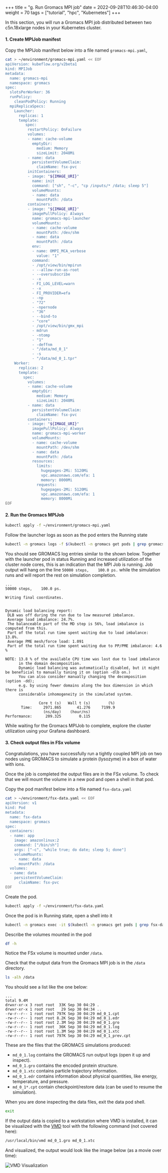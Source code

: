 +++
title = "g. Run Gromacs MPI job"
date = 2022-09-28T10:46:30-04:00
weight = 70
tags = ["tutorial", "hpc", "Kubernetes"]
+++

In this section, you will run a Gromacs MPI job distributed between two c5n.18xlarge nodes in your Kubernetes cluster.

####  1. Create MPIJob manifest

Copy the MPIJob manifest below into a file named `gromacs-mpi.yaml`, 

```bash
cat > ~/environment/gromacs-mpi.yaml << EOF
apiVersion: kubeflow.org/v2beta1
kind: MPIJob
metadata:
  name: gromacs-mpi
  namespace: gromacs
spec:
  slotsPerWorker: 36
  runPolicy:
    cleanPodPolicy: Running
  mpiReplicaSpecs:
    Launcher:
      replicas: 1
      template:
         spec:
          restartPolicy: OnFailure
          volumes:
          - name: cache-volume
            emptyDir:
              medium: Memory
              sizeLimit: 2048Mi
          - name: data
            persistentVolumeClaim:
              claimName: fsx-pvc
          initContainers:
          - image: "${IMAGE_URI}"
            name: init
            command: ["sh", "-c", "cp /inputs/* /data; sleep 5"]
            volumeMounts:
            - name: data
              mountPath: /data
          containers:
          - image: "${IMAGE_URI}"
            imagePullPolicy: Always
            name: gromacs-mpi-launcher
            volumeMounts:
            - name: cache-volume
              mountPath: /dev/shm
            - name: data
              mountPath: /data
            env:
            - name: OMPI_MCA_verbose
              value: "1"
            command:
            - /opt/view/bin/mpirun
            - --allow-run-as-root
            - --oversubscribe
            - -x
            - FI_LOG_LEVEL=warn
            - -x
            - FI_PROVIDER=efa
            - -np
            - "72"
            - -npernode
            - "36"
            - --bind-to
            - "core"
            - /opt/view/bin/gmx_mpi
            - mdrun
            - -ntomp
            - "1"
            - -deffnm
            - "/data/md_0_1"
            - -s
            - "/data/md_0_1.tpr"
    Worker:
      replicas: 2
      template:
        spec:
          volumes:
          - name: cache-volume
            emptyDir:
              medium: Memory
              sizeLimit: 2048Mi
          - name: data
            persistentVolumeClaim:
              claimName: fsx-pvc
          containers:
          - image: "${IMAGE_URI}"
            imagePullPolicy: Always
            name: gromacs-mpi-worker
            volumeMounts:
            - name: cache-volume
              mountPath: /dev/shm
            - name: data
              mountPath: /data
            resources:
              limits:
                hugepages-2Mi: 5120Mi
                vpc.amazonaws.com/efa: 1
                memory: 8000Mi
              requests:
                hugepages-2Mi: 5120Mi
                vpc.amazonaws.com/efa: 1
                memory: 8000Mi
EOF
```

####  2. Run the Gromacs MPIJob

```bash
kubectl apply -f ~/environment/gromacs-mpi.yaml
```

Follow the launcher logs as soon as the pod enters the Running state

```bash
kubectl -n gromacs logs -f $(kubectl -n gromacs get pods | grep gromacs-mpi-launcher | head -n 1 | cut -d ' ' -f 1)
```

You should see GROMACS log entries similar to the shown below. Together with the launcher pod in status Running and increased utilization of the cluster node cores, this is an indication that the MPI Job is running.  Job output will hang on the line `50000 steps,    100.0 ps.` while the simulation runs and will report the rest on simulation completion.

```log
...
50000 steps,    100.0 ps.

Writing final coordinates.


Dynamic load balancing report:
 DLB was off during the run due to low measured imbalance.
 Average load imbalance: 24.7%.
 The balanceable part of the MD step is 56%, load imbalance is computed from this.
 Part of the total run time spent waiting due to load imbalance: 13.8%.
 Average PME mesh/force load: 1.091
 Part of the total run time spent waiting due to PP/PME imbalance: 4.6 %

NOTE: 13.8 % of the available CPU time was lost due to load imbalance
      in the domain decomposition.
      Dynamic load balancing was automatically disabled, but it might be beneficial to manually tuning it on (option -dlb on.)
      You can also consider manually changing the decomposition (option -dd);
      e.g. by using fewer domains along the box dimension in which there is
      considerable inhomogeneity in the simulated system.

               Core t (s)   Wall t (s)        (%)
       Time:     2971.865       41.276     7199.9
                 (ns/day)    (hour/ns)
Performance:      209.325        0.115

```

While waiting for the Gromacs MPIJob to complete, explore the cluster utilization using your Grafana dashboard.

<!--![Gromacs Utilization](/images/aws-eks/gromacs-utilization.png)-->


####  3. Check output files in FSx volume

Congratulations, you have successfully run a tightly coupled MPI job on two nodes using GROMACS to simulate a protein (lysozyme) in a box of water with ions. 

Once the job is completed the output files are in the FSx volume. To check that we will mount the volume in a new pod and open a shell in that pod.

Copy the pod manifest below into a file named `fsx-data.yaml`

```bash
cat > ~/environment/fsx-data.yaml << EOF
apiVersion: v1
kind: Pod
metadata:
  name: fsx-data
  namespace: gromacs
spec:
  containers:
  - name: app
    image: amazonlinux:2
    command: ["/bin/sh"]
    args: ["-c", "while true; do date; sleep 5; done"]
    volumeMounts:
    - name: data
      mountPath: /data
  volumes:
  - name: data
    persistentVolumeClaim:
      claimName: fsx-pvc
EOF
```

Create the pod.

```bash
kubectl apply -f ~/environment/fsx-data.yaml
```

Once the pod is in Running state, open a shell into it

```bash
kubectl -n gromacs exec -it $(kubectl -n gromacs get pods | grep fsx-data | head -n 1 | cut -d ' ' -f 1) -- bash
```

Describe the volumes mounted in the pod
```bash
df -h
```
Notice the FSx volume is mounted under `/data`.

Check that the output data from the Gromacs MPI job is in the `/data` directory.

```bash
ls -alh /data
```

You should see a list like the one below:

```text
...
total 9.4M
drwxr-xr-x 3 root root  33K Sep 30 04:29 .
drwxr-xr-x 1 root root   29 Sep 30 04:34 ..
-rw-r--r-- 1 root root 797K Sep 30 04:29 md_0_1.cpt
-rw-r--r-- 1 root root 8.2K Sep 30 04:29 md_0_1.edr
-rw-r--r-- 1 root root 2.3M Sep 30 04:29 md_0_1.gro
-rw-r--r-- 1 root root  36K Sep 30 04:29 md_0_1.log
-rw-r--r-- 1 root root 1.3M Sep 30 04:29 md_0_1.xtc
-rw-r--r-- 1 root root 797K Sep 30 04:29 md_0_1_prev.cpt
```

These are the files that the GROMACS simulations produced:
- `md_0_1.log` contains the GROMACS run output logs (open it up and inspect).
- `md_0_1.gro` contains the encoded protein structure.
- `md_0_1.xtc` contains particle trajectory information.
- `md_0_1.edr` contains information about physical quantities, like energy, temperature, and pressure.
- `md_0_1*.cpt` contain checkpoint/restore data (can be used to resume the simulation).

When you are done inspecting the data files, exit the data pod shell.
```bash
exit
```

If the output data is copied to a workstation where VMD is installed, it can be visualized with the [VMD](http://www.ks.uiuc.edu/Research/vmd/) tool with the following command (not covered here):

```bash
/usr/local/bin/vmd md_0_1.gro md_0_1.xtc
```

And visualized, the output would look like the image below (as a movie over time):

![VMD Visualization](/images/aws-eks/results.png)
